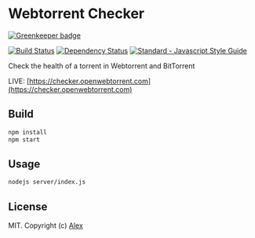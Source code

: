 # Webtorrent Checker

[![Greenkeeper badge](https://badges.greenkeeper.io/alxhotel/webtorrent-checker.svg)](https://greenkeeper.io/)

[![Build Status][webtorrent-checker-ti]][webtorrent-checker-tu]
[![Dependency Status][webtorrent-checker-di]][webtorrent-checker-du]
[![Standard - Javascript Style Guide][standard-image]][standard-url]

Check the health of a torrent in Webtorrent and BitTorrent

LIVE: [https://checker.openwebtorrent.com](https://checker.openwebtorrent.com)

## Build

```sh
npm install
npm start
```

## Usage

```sh
nodejs server/index.js
```

## License

MIT. Copyright (c) [Alex](http://github.com/alxhotel)

[webtorrent-checker-ti]: https://img.shields.io/travis/alxhotel/webtorrent-checker/master.svg
[webtorrent-checker-tu]: https://travis-ci.org/alxhotel/webtorrent-checker
[webtorrent-checker-di]: https://david-dm.org/alxhotel/webtorrent-checker.svg
[webtorrent-checker-du]: https://david-dm.org/alxhotel/webtorrent-checker
[standard-image]: https://img.shields.io/badge/code_style-standard-brightgreen.svg
[standard-url]: https://standardjs.com
